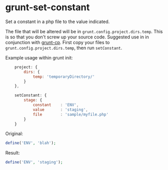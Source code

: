 grunt-set-constant
==================

Set a constant in a php file to the value indicated.

The file that will be altered will be in `grunt.config.project.dirs.temp`. This is so that you don't screw up your
source code. Suggested use in in conjunction with [grunt-cp](https://npmjs.org/package/grunt-cp). First copy your
files to `grunt.config.project.dirs.temp`, then run `setConstant`.

Example usage within grunt init:

```javascript
    project: {
        dirs: {
            temp: 'temporaryDirectory/'
        }
    },

    setConstant: {
        stage: {
            constant    : 'ENV',
            value       : 'staging',
            file        : 'sample/myfile.php'
        }
    }
```

Original:

```php
define('ENV', 'blah');
```

Result:

```php
define('ENV', 'staging');
```
